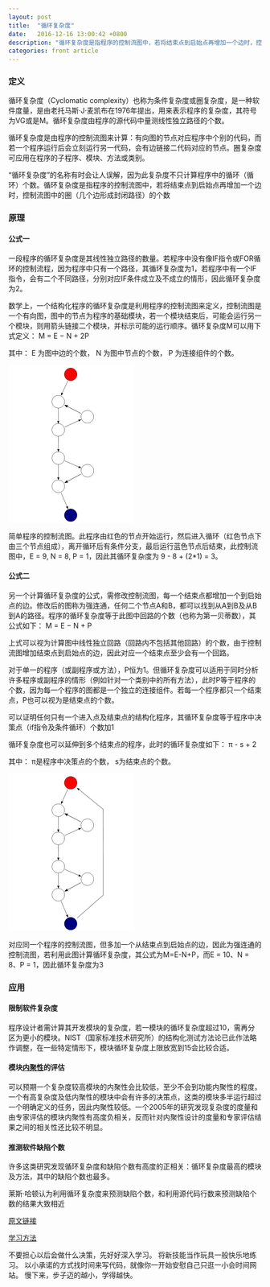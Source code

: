 ```yaml
---
layout: post
title:  "循环复杂度"
date:   2016-12-16 13:00:42 +0800
description: "循环复杂度是指程序的控制流图中，若将结束点到启始点再增加一个边时，控制流图中的圈（几个边形成封闭路径）的个数"
categories: front article
---
```


### 定义

循环复杂度（Cyclomatic complexity）也称为条件复杂度或圈复杂度，是一种软件度量，是由老托马斯·J·麦凯布在1976年提出，用来表示程序的复杂度，其符号为VG或是M。循环复杂度由程序的源代码中量测线性独立路径的个数。

循环复杂度是由程序的控制流图来计算：有向图的节点对应程序中个别的代码，而若一个程序运行后会立刻运行另一代码，会有边链接二代码对应的节点。圈复杂度可应用在程序的子程序、模块、方法或类别。

“循环复杂度”的名称有时会让人误解，因为此复杂度不只计算程序中的循环（循环）个数。循环复杂度是指程序的控制流图中，若将结束点到启始点再增加一个边时，控制流图中的圈（几个边形成封闭路径）的个数

### 原理

#### 公式一

一段程序的循环复杂度是其线性独立路径的数量。若程序中没有像IF指令或FOR循环的控制流程，因为程序中只有一个路径，其循环复杂度为1，若程序中有一个IF指令，会有二个不同路径，分别对应IF条件成立及不成立的情形，因此循环复杂度为2。

数学上，一个结构化程序的循环复杂度是利用程序的控制流图来定义，控制流图是一个有向图，图中的节点为程序的基础模块，若一个模块结束后，可能会运行另一个模块，则用箭头链接二个模块，并标示可能的运行顺序。循环复杂度M可以用下式定义：
M = E − N + 2P

其中：
E 为图中边的个数，
N 为图中节点的个数，
P 为连接组件的个数。

![for](/images/for/for-1.png)

简单程序的控制流图。此程序由红色的节点开始运行，然后进入循环（红色节点下由三个节点组成），离开循环后有条件分支，最后运行蓝色节点后结束，此控制流图中，E = 9, N = 8, P = 1，因此其循环复杂度为 9 - 8 + (2*1) = 3。

#### 公式二

另一个计算循环复杂度的公式，需修改控制流图，每一个结束点都增加一个到启始点的边。修改后的图称为强连通，任何二个节点A和B，都可以找到从A到B及从B到A的路径。程序的循环复杂度等于此图中回路的个数（也称为第一贝蒂数），其公式如下：
M = E − N + P

上式可以视为计算图中线性独立回路（回路内不包括其他回路）的个数，由于控制流图增加结束点到启始点的边，因此对应一个结束点至少会有一个回路。

对于单一的程序（或副程序或方法），P恒为1。但循环复杂度可以适用于同时分析许多程序或副程序的情形（例如针对一个类别中的所有方法），此时P等于程序的个数，因为每一个程序的图都是一个独立的连接组件。若每一个程序都只一个结束点，P也可以视为是结束点的个数。

可以证明任何只有一个进入点及结束点的结构化程序，其循环复杂度等于程序中决策点（if指令及条件循环）个数加1

循环复杂度也可以延伸到多个结束点的程序，此时的循环复杂度如下：
π - s + 2

其中：
π是程序中决策点的个数，
s为结束点的个数。

![for](/images/for/for-2.png)

对应同一个程序的控制流图，但多加一个从结束点到启始点的边，因此为强连通的控制流图，若利用此图计算循环复杂度，其公式为M=E-N+P，而E = 10、N = 8、P = 1，因此循环复杂度为3


### 应用

#### 限制软件复杂度

程序设计者需计算其开发模块的复杂度，若一模块的循环复杂度超过10，需再分区为更小的模块。NIST（国家标准技术研究所）的结构化测试方法论已此作法略作调整，在一些特定情形下，模块循环复杂度上限放宽到15会比较合适。

#### 模块[内聚性](http://baike.baidu.com/link?url=fv-bexNHEAFRk3YgXnMqfBLfJTZ343tiU1jWA2lcCopoQdK-7zZW-QJuRGrkCqVUn9C9QFFAqLKgNW82u2UHaK)的评估

可以预期一个复杂度较高模块的内聚性会比较低，至少不会到功能内聚性的程度。一个有高复杂度及低内聚性的模块中会有许多的决策点，这类的模块多半运行超过一个明确定义的任务，因此内聚性较低。一个2005年的研究发现复杂度的度量和由专家评估的模块内聚性有高度负相关，反而针对内聚性设计的度量和专家评估结果之间的相关性还比较不明显。

#### 推测软件缺陷个数

许多这类研究发现循环复杂度和缺陷个数有高度的正相关：循环复杂度最高的模块及方法，其中的缺陷个数也最多。

莱斯·哈顿认为利用循环复杂度来预测缺陷个数，和利用源代码行数来预测缺陷个数的结果大致相近

[原文链接](https://zh.wikipedia.org/wiki/%E5%BE%AA%E7%92%B0%E8%A4%87%E9%9B%9C%E5%BA%A6#.E5.8E.9F.E7.90.86)

[学习方法](http://www.imooc.com/article/1548)

不要担心以后会做什么决策，先好好深入学习。
将新技能当作玩具一般快乐地练习。
以小承诺的方式找时间来写代码，就像你一开始安慰自己只逛一小会时间网站。
慢下来，步子迈的越小，学得越快。

